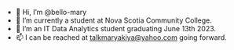 - 👋 Hi, I’m @bello-mary
- 🌱 I’m currently a student at Nova Scotia Community College.
- 💞️ I’m an IT Data Analytics student graduating June 13th 2023.
- 📫 I can be reached at talkmaryakiya@yahoo.com going forward.

<!---
bello-mary/bello-mary is a ✨ special ✨ repository because its `README.md` (this file) appears on your GitHub profile.
You can click the Preview link to take a look at your changes.
--->
